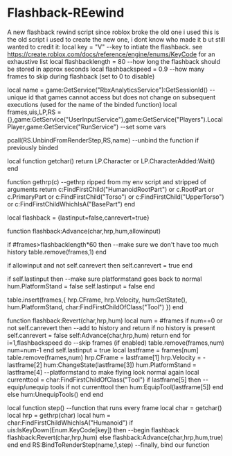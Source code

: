 # Flashback-REewind
A new flashback rewind script since roblox broke the old one i used
this is the old script i used to create the new one, i dont know who made it b ut still wanted to credit it: 
local key = "V" --key to intiate the flashback. see https://create.roblox.com/docs/reference/engine/enums/KeyCode for an exhaustive list
local flashbacklength = 80 --how long the flashback should be stored in approx seconds
local flashbackspeed = 0.9 --how many frames to skip during flashback (set to 0 to disable)

local name = game:GetService("RbxAnalyticsService"):GetSessionId() --unique id that games cannot access but does not change on subsequent executions (used for the name of the binded function)
local frames,uis,LP,RS = {},game:GetService("UserInputService"),game:GetService("Players").LocalPlayer,game:GetService("RunService") --set some vars

pcall(RS.UnbindFromRenderStep,RS,name) --unbind the function if previously binded

local function getchar()
   return LP.Character or LP.CharacterAdded:Wait()
end

function gethrp(c) --gethrp ripped from my env script and stripped of arguments
return c:FindFirstChild("HumanoidRootPart") or c.RootPart or c.PrimaryPart or c:FindFirstChild("Torso") or c:FindFirstChild("UpperTorso") or c:FindFirstChildWhichIsA("BasePart")
end

local flashback = {lastinput=false,canrevert=true}

function flashback:Advance(char,hrp,hum,allowinput)

   if #frames>flashbacklength*60 then --make sure we don't have too much history
       table.remove(frames,1)
   end

   if allowinput and not self.canrevert then
       self.canrevert = true
   end

   if self.lastinput then --make sure platformstand goes back to normal
       hum.PlatformStand = false
       self.lastinput = false
   end

   table.insert(frames,{
       hrp.CFrame,
       hrp.Velocity,
       hum:GetState(),
       hum.PlatformStand,
       char:FindFirstChildOfClass("Tool")
   })
end

function flashback:Revert(char,hrp,hum)
   local num = #frames
   if num==0 or not self.canrevert then --add to history and return if no history is present
       self.canrevert = false
       self:Advance(char,hrp,hum)
       return
   end
   for i=1,flashbackspeed do --skip frames (if enabled)
       table.remove(frames,num)
       num=num-1
   end
   self.lastinput = true
   local lastframe = frames[num]
   table.remove(frames,num)
   hrp.CFrame = lastframe[1]
   hrp.Velocity = -lastframe[2]
   hum:ChangeState(lastframe[3])
   hum.PlatformStand = lastframe[4] --platformstand to make flying look normal again
   local currenttool = char:FindFirstChildOfClass("Tool")
   if lastframe[5] then --equip/unequip tools
       if not currenttool then
           hum:EquipTool(lastframe[5])
       end
   else
       hum:UnequipTools()
   end
end

local function step() --function that runs every frame
   local char = getchar()
   local hrp = gethrp(char)
   local hum = char:FindFirstChildWhichIsA("Humanoid")
   if uis:IsKeyDown(Enum.KeyCode[key]) then --begin flashback
       flashback:Revert(char,hrp,hum)
   else
       flashback:Advance(char,hrp,hum,true)
   end
end
RS:BindToRenderStep(name,1,step) --finally, bind our function
